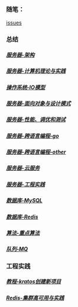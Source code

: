 ### 随笔：

[issues](https://github.com/cbirdcn/cbirdcn.github.io/issues)

### 总结

##### [服务器-架构](https://cbirdcn.github.io/summary/服务器-架构)
##### [服务器-计算机理论与实践](https://cbirdcn.github.io/summary/服务器-计算机理论与实践)
##### [操作系统-IO模型](https://cbirdcn.github.io/summary/操作系统-IO模型)
##### [服务器-面向对象与设计模式](https://cbirdcn.github.io/summary/服务器-面向对象与设计模式)
##### [服务器-性能、调优和测试](https://cbirdcn.github.io/summary/服务器-性能、调优和测试)
##### [服务器-跨语言编程-go](https://cbirdcn.github.io/summary/服务器-跨语言编程-go)
##### [服务器-跨语言编程-other](https://cbirdcn.github.io/summary/服务器-跨语言编程-other)
##### [服务器-云服务](https://cbirdcn.github.io/summary/服务器-云服务)
##### [服务器-工程实践](https://cbirdcn.github.io/summary/服务器-工程实践)
##### [数据库-MySQL](https://cbirdcn.github.io/summary/数据库-MySQL)
##### [数据库-Redis](https://cbirdcn.github.io/summary/数据库-Redis)
##### [算法-重点算法](https://cbirdcn.github.io/summary/算法-重点算法)
##### [队列-MQ](https://cbirdcn.github.io/summary/队列-MQ)

### 工程实践

##### [教程-kratos创建新项目](https://cbirdcn.github.io/tutorial/教程-kratos创建新项目)
##### [Redis-集群高可用与实践](https://cbirdcn.github.io/practice/Redis-集群高可用与实践)
